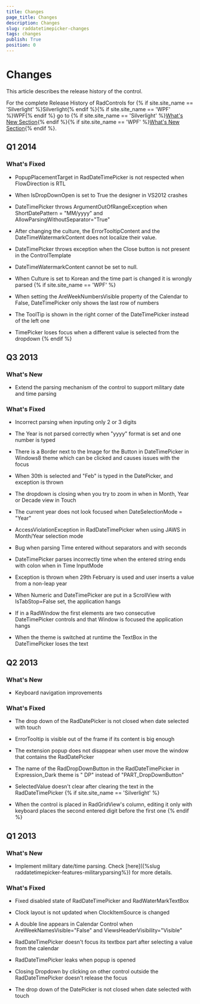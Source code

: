 ```yaml
---
title: Changes
page_title: Changes
description: Changes
slug: raddatetimepicker-changes
tags: changes
publish: True
position: 0
---
```


# Changes



This article describes the release history of the control.

For the complete Release History of RadControls for {% if site.site_name == 'Silverlight' %}Silverlight{% endif %}{% if site.site_name == 'WPF' %}WPF{% endif %} go to
        {% if site.site_name == 'Silverlight' %}[What's New Section](http://www.telerik.com/products/silverlight/whats-new.aspx){% endif %}{% if site.site_name == 'WPF' %}[What's New Section](http://www.telerik.com/products/wpf/whats-new.aspx){% endif %}.
      

## Q1 2014

### What's Fixed

* PopupPlacementTarget in RadDateTimePicker is not respected when FlowDirection is RTL
                

* When IsDropDownOpen is set to True the designer in VS2012 crashes
                

* DateTimePicker throws ArgumentOutOfRangeException when ShortDatePattern = "MM/yyyy" and AllowParsingWithoutSeparator="True"
                

* After changing the culture, the ErrorTooltipContent and the DateTimeWatermarkContent does not localize their value.
                

* DateTimePicker throws exception when the Close button is not present in the ControlTemplate
                

* DateTimeWatermarkContent cannot be set to null.
                

* When Culture is set to Korean and the time part is changed it is wrongly parsed
                {% if site.site_name == 'WPF' %}

* When setting the AreWeekNumbersVisible property of the Calendar to False,  DateTimePicker only shows the last row of numbers
                  

* The ToolTip is shown in the right corner of the DateTimePicker instead of the left one
                  

* TimePicker loses focus when a different value is selected from the dropdown
                  {% endif %}

## Q3 2013

### What's New

* Extend the parsing mechanism of the control to support military date and time parsing
                

### What's Fixed

* Incorrect parsing when inputing only 2 or 3 digits
                

* The Year is not parsed correctly when "yyyy" format is set and one number is typed
                

* There is a Border next to the Image for the Button in DateTimePicker in Windows8 theme which can be clicked and causes issues with the focus
                

* When 30th is selected and "Feb" is typed in the DatePicker, and exception is thrown
                

* The dropdown is closing when you try to zoom in when in Month, Year or Decade view in Touch
                

* The current year does not look focused when DateSelectionMode = "Year"
                

* AccessViolationException in RadDateTimePicker when using JAWS in Month/Year selection mode
                

* Bug when parsing Time entered without separators and with seconds
                

* DateTimePicker parses incorrectly time when the entered string ends with colon when in Time InputMode
                

* Exception is thrown when 29th February is used and user inserts a value from a non-leap year
                

* When Numeric and DateTimePicker are put in a ScrollView with IsTabStop=False set, the application hangs
                

* If in a RadWindow the first elements are two consecutive DateTimePicker controls and that Window is focused the application hangs
                

* When the theme is switched at runtime the TextBox in the DateTimePicker loses the text
                

## Q2 2013

### What's New

* Keyboard navigation improvements
                

### What's Fixed

* The drop down of the RadDatePicker is not closed when date selected with touch
                

* ErrorTooltip is visible out of the frame if its content is big enough
                

* The extension popup does not disappear when user move the window that contains the RadDatePicker
                

* The name of the RadDropDownButton in the RadDateTimePicker in Expression_Dark theme is " DP" instead of "PART_DropDownButton"
                

* SelectedValue doesn't clear after clearing the text in the RadDateTimePicker
                {% if site.site_name == 'Silverlight' %}

* When the control is placed in RadGridView's column, editing it only with keyboard places the second entered digit before the first one
                  {% endif %}

## Q1 2013

### What's New

* Implement military date/time parsing. Check [here]({%slug raddatetimepicker-features-militaryparsing%}) for more details.
                

### What's Fixed

* Fixed disabled state of RadDateTimePicker and RadWaterMarkTextBox

* Clock layout is not updated when ClockItemSource is changed

* A double line appears in Calendar Control when AreWeekNamesVisible="False" and ViewsHeaderVisibility="Visible"

* RadDateTimePicker doesn't focus its textbox part after selecting a value from the calendar

* RadDateTimePicker leaks when popup is opened

* Closing Dropdown by clicking on other control outside the RadDateTimePicker doesn't release the focus

* The drop down of the DatePicker is not closed when date selected with touch 
